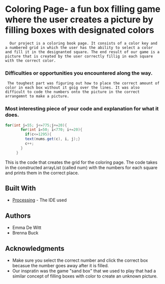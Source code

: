 # Coloring Page- a fun box filling game where the user creates a picture by filling boxes with designated colors




      Our project is a coloring book page. It consists of a color key and a numbered grid in which the user has the ability to select a color and fill it in the designanted square. The end result of our game is a picture that is created by the user correctly fillig in each square with the correct color.

### Difficulties or opportunities you encountered along the way.

     The toughest part was figuring out how to place the correct amount of color in each box without it goig over the lines. It was also difficult to code the numbers onto the picture in the correct arrangemnt to make a picture.

### Most interesting piece of your code and explanation for what it does.

```Java
for(int j=55; j<=775;j+=20){
       for(int i=50; i<770; i+=20){
         if(c<=1295){
         text(nums.get(c), i, j);}
         c++;
       }
     }

```
This is the code that creates the grid for the coloring page. The code takes in the constructed arrayList (called num) with the numbers for each square and prints them in the correct place.

## Built With

* [Processing](https://processing.org/) - The IDE used

## Authors

* Emma De Witt
* Brenna Buck

## Acknowledgments

* Make sure you select the correct number and click the correct box becasue the number goes away after it is filled.
* Our inspratin was the game "sand box" that we used to play that had a similar concept of filling boxes with color to create an unknown picture.

